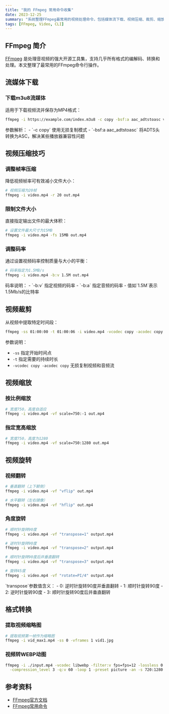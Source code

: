 ```yaml
---
title: "我的 FFmpeg 常用命令收集"
date: 2023-12-25
summary: "系统整理FFmpeg最常用的视频处理命令，包括媒体流下载、视频压缩、裁剪、缩放、旋转和格式转换，适用于开发者和内容创作者的实用操作手册。"
tags: [FFmpeg, Video, CLI]
---
```


## FFmpeg 简介

[FFmpeg](https://www.ffmpeg.org/) 是处理音视频的强大开源工具集，支持几乎所有格式的编解码、转换和处理。本文整理了最常用的FFmpeg命令行操作。

## 流媒体下载

### 下载m3u8流媒体

适用于下载视频流并保存为MP4格式：

```sh
ffmpeg -i https://example.com/index.m3u8 -c copy -bsf:a aac_adtstoasc video.mp4
```

<Callout>
参数解析：
- `-c copy` 使用无损复制模式
- `-bsf:a aac_adtstoasc` 将ADTS头转换为ASC，解决某些播放器兼容性问题
</Callout>

## 视频压缩技巧

### 调整帧率压缩

降低视频帧率可有效减小文件大小：

```sh
# 视频压缩为20帧
ffmpeg -i video.mp4 -r 20 out.mp4
```

### 限制文件大小

直接指定输出文件的最大体积：

```sh
# 设置文件最大尺寸为15MB
ffmpeg -i video.mp4 -fs 15MB out.mp4
```

### 调整码率

通过设置视频码率控制质量与大小的平衡：

```sh
# 码率指定为1.5MB/s
ffmpeg -i video.mp4 -b:v 1.5M out.mp4
```

<Callout type="info">
码率说明：
- `-b:v` 指定视频的码率
- `-b:a` 指定音频的码率
- 值如`1.5M`表示1.5Mb/s的比特率
</Callout>

## 视频裁剪

从视频中提取特定时间段：

```sh
ffmpeg -ss 01:00:00 -t 01:00:06 -i video.mp4 -vcodec copy -acodec copy out.mp4
```

参数说明：
- `-ss` 指定开始时间点
- `-t` 指定需要的持续时长
- `-vcodec copy -acodec copy` 无损复制视频和音频流

## 视频缩放

### 按比例缩放

```sh
# 宽度750，高度自适应
ffmpeg -i video.mp4 -vf scale=750:-1 out.mp4
```

### 指定宽高缩放

```sh
# 宽度750，高度为1280
ffmpeg -i video.mp4 -vf scale=750:1280 out.mp4
```

## 视频旋转

### 视频翻转

```sh
# 垂直翻转（上下颠倒）
ffmpeg -i video.mp4 -vf "vflip" out.mp4

# 水平翻转（左右镜像）
ffmpeg -i video.mp4 -vf "hflip" out.mp4
```

### 角度旋转

```sh
# 顺时针旋转90度
ffmpeg -i video.mp4 -vf "transpose=1" output.mp4

# 逆时针旋转90度
ffmpeg -i video.mp4 -vf "transpose=2" output.mp4

# 顺时针旋转90度后并垂直翻转
ffmpeg -i video.mp4 -vf "transpose=3" output.mp4

# 旋转45度
ffmpeg -i video.mp4 -vf "rotate=PI/4" output.mp4
```

<Callout type="info">
`transpose`参数值含义：
- 0: 逆时针旋转90度并垂直翻转
- 1: 顺时针旋转90度
- 2: 逆时针旋转90度
- 3: 顺时针旋转90度后并垂直翻转
</Callout>

## 格式转换

### 提取视频缩略图

```sh
# 提取视频第一帧作为缩略图
ffmpeg -i vid_max1.mp4 -ss 0 -vframes 1 vid1.jpg
```

### 视频转WEBP动图

```sh
ffmpeg -i ./input.mp4 -vcodec libwebp -filter:v fps=fps=12 -lossless 0 \
  -compression_level 3 -q:v 60 -loop 1 -preset picture -an -s 720:1280 output.webp
```

## 参考资料

- [FFmpeg官方文档](https://www.ffmpeg.org/ffmpeg-devices.html)
- [FFmpeg常用命令](https://www.jianshu.com/p/4178472bea67)